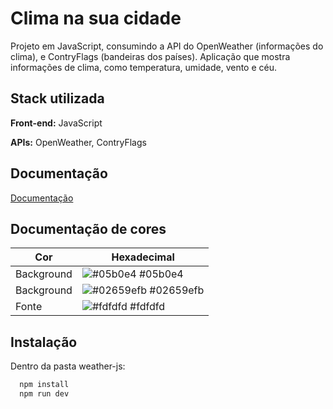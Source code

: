 
# Clima na sua cidade

Projeto em JavaScript, consumindo a API do OpenWeather (informações do clima), e ContryFlags (bandeiras dos países). Aplicação que mostra informações de clima, como temperatura, umidade, vento e céu. 





## Stack utilizada

**Front-end:** JavaScript

**APIs:** OpenWeather, ContryFlags


## Documentação

[Documentação](https://openweathermap.org/current)

## Documentação de cores

| Cor               | Hexadecimal                                                |
| ----------------- | ---------------------------------------------------------------- |
| Background       | ![#05b0e4](https://via.placeholder.com/10/0a192f?text=+) #05b0e4 |
| Background       | ![#02659efb](https://via.placeholder.com/10/f8f8f8?text=+) #02659efb |
| Fonte       | ![#fdfdfd](https://via.placeholder.com/10/00b48a?text=+) #fdfdfd |



## Instalação

Dentro da pasta weather-js:

```bash
  npm install 
  npm run dev
```
    
